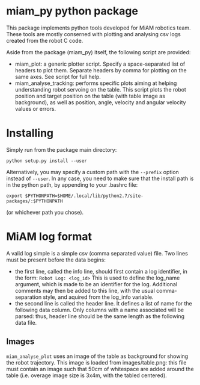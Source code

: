 # miam_py python package

This package implements python tools developed for MiAM robotics team. These tools are mostly conserned with
plotting and analysing csv logs created from the robot C code.

Aside from the package (miam_py) itself, the following script are provided:

 - miam_plot: a generic plotter script. Specify a space-separated list of headers to plot them. Separate headers by
 comma for plotting on the same axes. See script for full help.
 - miam_analyse_tracking: performs specific plots aiming at helping understanding robot servoing on the table. This script
 plots the robot position and target position on the table (with table image as background), as well as position, angle,
 velocity and angular velocity values or errors.

# Installing

Simply run from the package main directory:

```
python setup.py install --user
```

Alternatively, you may specify a custom path with the ```--prefix``` option instead of ```--user```. In any case, you need
to make sure that the install path is in the python path, by appending to your .bashrc file:

```
export $PYTHONPATH=$HOME/.local/lib/python2.7/site-packages/:$PYTHONPATH
```

(or whichever path you chose).

# MiAM log format

A valid log simple is a simple csv (comma separated value) file. Two lines must be present before the data begins:
 - the first line, called the info line, should first contain a log identifier, in the form: `Robot Log: <log_id>`
   This is used to define the log_name argument, which is made to be an identifier for the log. Additional comments may
   then be added to this line, with the usual comma-separation style, and aquired from the log_info variable.
 - the second line is called the header line. It defines a list of name for the following data column. Only columns with
   a name associated will be parsed: thus, header line should be the same length as the following data file.

## Images

```miam_analyse_plot``` uses an image of the table as background for showing the robot trajectory.
This image is loaded from images/table.png: this file must contain an image such that 50cm of whitespace are added
around the table (i.e. overage image size is 3x4m, with the tabled centered).
